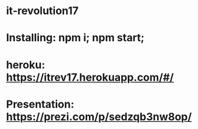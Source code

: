 # it-revolution17
# Installing: npm i; npm start;
# heroku: https://itrev17.herokuapp.com/#/
# Presentation: https://prezi.com/p/sedzqb3nw8op/
